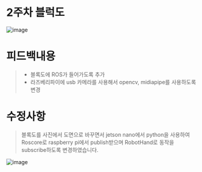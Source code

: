 # 2주차 블럭도
![image](https://user-images.githubusercontent.com/103232858/173008988-e92ca7eb-7532-42db-b3a9-a07a52a2e95a.png)

# 피드백내용
> - 블록도에 ROS가 들어가도록 추가
> - 라즈베리파이에 usb 카메라를 사용해서 opencv, midiapipe를 사용하도록 변경

# 수정사항
> 블록도를 사진에서 도면으로 바꾸면서 jetson nano에서 python을 사용하여 Roscore로 raspberry pi에서 publish받으며 RobotHand로 동작을 subscribe하도록 변경하였습니다.
> 
![image](https://user-images.githubusercontent.com/103561996/173181731-0c5ec275-fc15-41dc-806f-f54057a51530.png)
